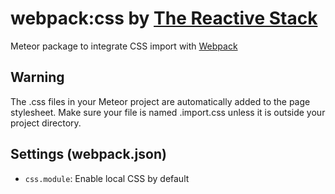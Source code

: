 # webpack:css by [The Reactive Stack](https://thereactivestack.com)
Meteor package to integrate CSS import with [Webpack](https://atmospherejs.com/webpack/webpack)

## Warning
The .css files in your Meteor project are automatically added to the page stylesheet. Make sure your file is named .import.css unless it is outside your project directory.

## Settings (webpack.json)
- `css.module`: Enable local CSS by default
